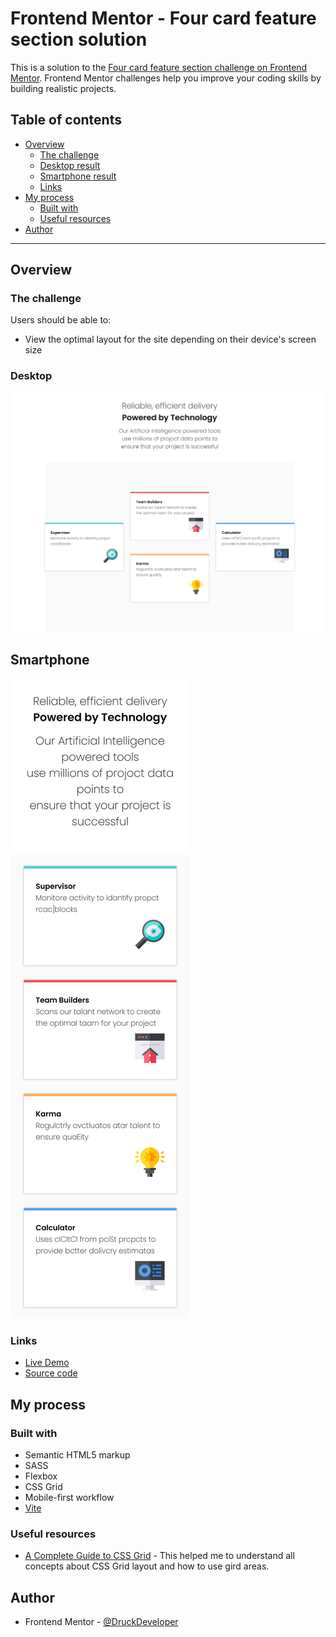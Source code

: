# Frontend Mentor - Four card feature section solution

This is a solution to the [Four card feature section challenge on Frontend Mentor](https://www.frontendmentor.io/challenges/four-card-feature-section-weK1eFYK). Frontend Mentor challenges help you improve your coding skills by building realistic projects.

## Table of contents

- [Overview](#overview)
  - [The challenge](#the-challenge)
  - [Desktop result](#desktop)
  - [Smartphone result](#smartphone)
  - [Links](#links)
- [My process](#my-process)
  - [Built with](#built-with)
  - [Useful resources](#useful-resources)
- [Author](#author)

---

## Overview

### The challenge

Users should be able to:

- View the optimal layout for the site depending on their device's screen size

### Desktop

![](./images/result-desktop.png)

## Smartphone

![smartphone](./images/result-smartphone.png)

### Links

- [Live Demo](https://four-card-feature-section-challenge-six.vercel.app/)
- [Source code](https://github.com/DruckDeveloper/Four-card-feature-section-challenge)

## My process

### Built with

- Semantic HTML5 markup
- SASS
- Flexbox
- CSS Grid
- Mobile-first workflow
- [Vite](https://vitejs.dev/)

### Useful resources

- [A Complete Guide to CSS Grid](https://css-tricks.com/snippets/css/complete-guide-grid/) - This helped me to understand all concepts about CSS Grid layout and how to use gird areas.

## Author

- Frontend Mentor - [@DruckDeveloper](https://www.frontendmentor.io/profile/DruckDeveloper)
